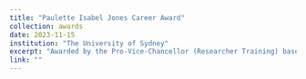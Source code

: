 ```yaml
---
title: "Paulette Isabel Jones Career Award"
collection: awards
date: 2023-11-15
institution: "The University of Sydney"
excerpt: "Awarded by the Pro-Vice-Chancellor (Researcher Training) based on PhD research project, publications, and more."
link: ""
---
```

